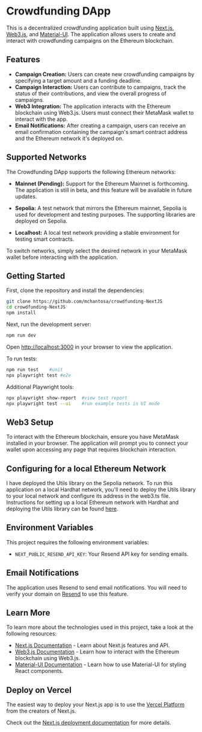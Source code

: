 # Crowdfunding DApp

This is a decentralized crowdfunding application built using [Next.js](https://nextjs.org/), [Web3.js](https://web3js.readthedocs.io/), and [Material-UI](https://mui.com/). The application allows users to create and interact with crowdfunding campaigns on the Ethereum blockchain.

## Features

- **Campaign Creation:** Users can create new crowdfunding campaigns by specifying a target amount and a funding deadline.
- **Campaign Interaction:** Users can contribute to campaigns, track the status of their contributions, and view the overall progress of campaigns.
- **Web3 Integration:** The application interacts with the Ethereum blockchain using Web3.js. Users must connect their MetaMask wallet to interact with the app.
- **Email Notifications:** After creating a campaign, users can receive an email confirmation containing the campaign's smart contract address and the Ethereum network it's deployed on.

## Supported Networks

The Crowdfunding DApp supports the following Ethereum networks:

- **Mainnet (Pending):** Support for the Ethereum Mainnet is forthcoming. The application is still in beta, and this feature will be available in future updates.

- **Sepolia:** A test network that mirrors the Ethereum mainnet, Sepolia is used for development and testing purposes. The supporting libraries are deployed on Sepolia.

- **Localhost:** A local test network providing a stable environment for testing smart contracts.

To switch networks, simply select the desired network in your MetaMask wallet before interacting with the application.

## Getting Started

First, clone the repository and install the dependencies:

```bash
git clone https://github.com/mchantosa/crowdfunding-NextJS
cd crowdfunding-NextJS
npm install
```

Next, run the development server:

```bash
npm run dev
```

Open [http://localhost:3000](http://localhost:3000) in your browser to view the application.

To run tests:

```bash
npm run test    #unit
npx playwright test #e2e
```

Additional Playwright tools:

```bash
npx playwright show-report  #view test report
npx playwright test --ui    #run example tests in UI mode
```

## Web3 Setup

To interact with the Ethereum blockchain, ensure you have MetaMask installed in your browser. The application will prompt you to connect your wallet upon accessing any page that requires blockchain interaction.

## Configuring for a local Ethereum Network

I have deployed the Utils library on the Sepolia network. To run this application on a local Hardhat network, you'll need to deploy the Utils library to your local network and configure its address in the web3.ts file. Instructions for setting up a local Ethereum network with Hardhat and deploying the Utils library can be found [here](https://github.com/mchantosa/smart-contract-generator).

## Environment Variables

This project requires the following environment variables:

- `NEXT_PUBLIC_RESEND_API_KEY`: Your Resend API key for sending emails.

## Email Notifications

The application uses Resend to send email notifications. You will need to verify your domain on [Resend](https://resend.com) to use this feature.

## Learn More

To learn more about the technologies used in this project, take a look at the following resources:

- [Next.js Documentation](https://nextjs.org/docs) - Learn about Next.js features and API.
- [Web3.js Documentation](https://web3js.readthedocs.io/) - Learn how to interact with the Ethereum blockchain using Web3.js.
- [Material-UI Documentation](https://mui.com/getting-started/installation/) - Learn how to use Material-UI for styling React components.

## Deploy on Vercel

The easiest way to deploy your Next.js app is to use the [Vercel Platform](https://vercel.com/new?utm_medium=default-template&filter=next.js&utm_source=create-next-app&utm_campaign=create-next-app-readme) from the creators of Next.js.

Check out the [Next.js deployment documentation](https://nextjs.org/docs/deployment) for more details.
